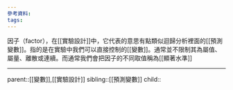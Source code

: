 ```yaml
---
參考資料:
tags:
---
```

因子（factor），在[[實驗設計]]中，它代表的意思有點類似迴歸分析裡面的[[預測變數]]。指的是在實驗中我們可以直接控制的[[變數]]。通常並不限制其為屬值、屬量、離散或連續。而通常我們會把因子的不同取值稱為[[顯著水準]]
- - -
parent::[[變數]],[[實驗設計]]
sibling::[[預測變數]]
child::